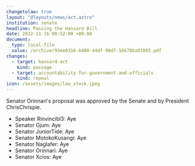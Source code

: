 ```yaml
---
changetolaw: true
layout: "@layouts/news/act.astro"
institution: senate
headline: Passing the Hansard Bill
date: 2022-11-16 00:52:00 +00:00
document:
  type: local-file
  value: /archive/93ee0316-b480-44df-90d7-16678ba81005.pdf
changes:
  - target: hansard-act
    kind: passage
  - target: accountability-for-government-and-officials
    kind: repeal
icon: /assets/images/law_stock.jpeg
---
```

Senator Orinnari's proposal was approved by the Senate and by President ChrisChrispie.<!--more-->

- Speaker Rinvincibl3: Aye
- Senator Gjum: Aye
- Senator JuniorTide: Aye
- Senator MotokoKusangi: Aye
- Senator Naglafer: Aye
- Senator Orinnari: Aye
- Senator Xcios: Aye
